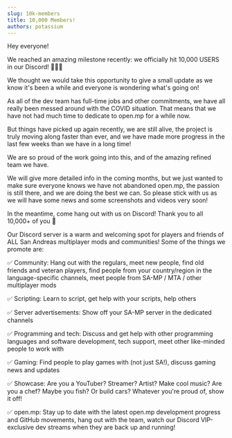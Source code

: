 ```yaml
---
slug: 10k-members
title: 10,000 Members!
authors: potassium
---
```


<!-- truncate -->

Hey everyone!

We reached an amazing milestone recently: we officially hit 10,000 USERS in our Discord! 🥳🔟🥳

We thought we would take this opportunity to give a small update as we know it's been a while and everyone is wondering what's going on!

As all of the dev team has full-time jobs and other commitments, we have all really been messed around with the COVID situation. That means that we have not had much time to dedicate to open.mp for a while now.

But things have picked up again recently, we are still alive, the project is truly moving along faster than ever, and we have made more progress in the last few weeks than we have in a long time!

We are so proud of the work going into this, and of the amazing refined team we have.

We will give more detailed info in the coming months, but we just wanted to make sure everyone knows we have not abandoned open.mp, the passion is still there, and we are doing the best we can. So please stick with us as we will have some news and some screenshots and videos very soon!

In the meantime, come hang out with us on Discord! Thank you to all 10,000+ of you 🥰

Our Discord server is a warm and welcoming spot for players and friends of ALL San Andreas multiplayer mods and communities! Some of the things we promote are:

✅ Community: Hang out with the regulars, meet new people, find old friends and veteran players, find people from your country/region in the language-specific channels, meet people from SA-MP / MTA / other multiplayer mods

✅ Scripting: Learn to script, get help with your scripts, help others

✅ Server advertisements: Show off your SA-MP server in the dedicated channels

✅ Programming and tech: Discuss and get help with other programming languages and software development, tech support, meet other like-minded people to work with

✅ Gaming: Find people to play games with (not just SA!), discuss gaming news and updates

✅ Showcase: Are you a YouTuber? Streamer? Artist? Make cool music? Are you a chef? Maybe you fish? Or build cars? Whatever you're proud of, show it off!

✅ open.mp: Stay up to date with the latest open.mp development progress and GitHub movements, hang out with the team, watch our Discord VIP-exclusive dev streams when they are back up and running!
